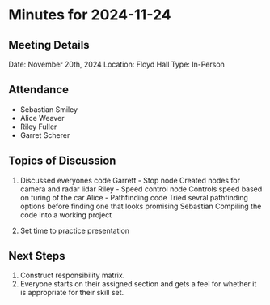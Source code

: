 # Minutes for 2024-11-24

## Meeting Details

Date: November 20th, 2024
Location: Floyd Hall
Type: In-Person

## Attendance

 - Sebastian Smiley
 - Alice Weaver
 - Riley Fuller
 - Garret Scherer

## Topics of Discussion

 1. Discussed everyones code
    Garrett - Stop node
      Created nodes for camera and radar lidar
    Riley - Speed control node
      Controls speed based on turing of the car
    Alice - Pathfinding code
      Tried sevral pathfinding options before finding one that looks promising
    Sebastian
      Compiling the code into a working project

2. Set time to practice presentation

## Next Steps

1. Construct responsibility matrix.
2. Everyone starts on their assigned section and gets a feel for whether it is appropriate for their skill set.
